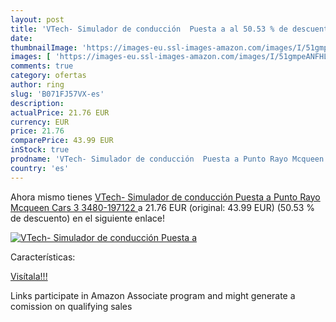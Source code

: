 ```yaml
---
layout: post
title: 'VTech- Simulador de conducción  Puesta a al 50.53 % de descuento'
date: 
thumbnailImage: 'https://images-eu.ssl-images-amazon.com/images/I/51gmpeANFHL._SL200_.jpg'
images: [ 'https://images-eu.ssl-images-amazon.com/images/I/51gmpeANFHL._SL200_.jpg' ]
comments: true
category: ofertas
author: ring
slug: 'B071FJ57VX-es'
description:
actualPrice: 21.76 EUR
currency: EUR
price: 21.76
comparePrice: 43.99 EUR
inStock: true
prodname: 'VTech- Simulador de conducción  Puesta a Punto Rayo Mcqueen Cars 3  3480-197122 '
country: 'es'
---
```


Ahora mismo tienes [VTech- Simulador de conducción  Puesta a Punto Rayo Mcqueen Cars 3  3480-197122 ](https://www.amazon.es/dp/B071FJ57VX/?tag=tolees-21) a 21.76 EUR (original: 43.99 EUR) (50.53 %  de descuento) en el siguiente enlace!

[![VTech- Simulador de conducción  Puesta a](https://images-eu.ssl-images-amazon.com/images/I/51gmpeANFHL._SL200_.jpg)](https://www.amazon.es/dp/B071FJ57VX/?tag=tolees-21)

Características:


[Visítala!!!](https://www.amazon.es/dp/B071FJ57VX/?tag=tolees-21)

Links participate in Amazon Associate program and might generate a comission on qualifying sales
